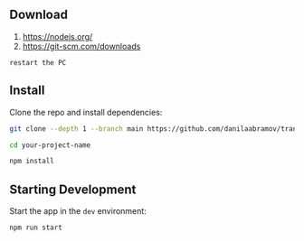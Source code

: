 ## Download

1. https://nodejs.org/
2. https://git-scm.com/downloads

`restart the PC`

## Install

Clone the repo and install dependencies:

```bash
git clone --depth 1 --branch main https://github.com/danilaabramov/transportation-calculator your-project-name

cd your-project-name

npm install
```

## Starting Development

Start the app in the `dev` environment:

```bash
npm run start
```
